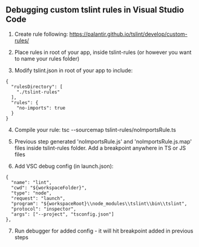 ## Debugging custom tslint rules in Visual Studio Code

1. Create rule following: https://palantir.github.io/tslint/develop/custom-rules/


2. Place rules in root of your app, inside tslint-rules (or however you want to name your rules folder)

3. Modify tslint.json in root of your app to include:
```
{
  "rulesDirectory": [
    "./tslint-rules"
  ],
  "rules": {
    "no-imports": true
  }
}
```

4. Compile your rule: tsc --sourcemap tslint-rules/noImportsRule.ts

5. Previous step generated 'noImportsRule.js' and 'noImportsRule.js.map' files inside tslint-rules folder.
Add a breakpoint anywhere in TS or JS files

6. Add VSC debug config (in launch.json):

```
{
  "name": "lint",
  "cwd": "${workspaceFolder}",
  "type": "node",
  "request": "launch",
  "program": "${workspaceRoot}\\node_modules\\tslint\\bin\\tslint",
  "protocol": "inspector",
  "args": ["--project", "tsconfig.json"]
},
```

7. Run debugger for added config - it will hit breakpoint added in previous steps
